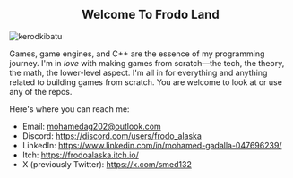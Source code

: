 <h2 align="center">Welcome To Frodo Land</h2>

<p align="left"> <img src="https://komarev.com/ghpvc/?username=kerodkibatu&label=Profile%20views&color=35a0bb&style=flat-square" alt="kerodkibatu" /> </p>

Games, game engines, and C++ are the essence of my programming journey. I'm in _love_ with making games from scratch—the tech, the theory, the math, the lower-level aspect. I'm all in for everything and anything related to building games from scratch. You are welcome to look at or use any of the repos.  

Here's where you can reach me: 

- Email: mohamedag202@outlook.com
- Discord: https://discord.com/users/frodo_alaska
- LinkedIn: https://www.linkedin.com/in/mohamed-gadalla-047696239/
- Itch: https://frodoalaska.itch.io/
- X (previously Twitter): https://x.com/smed132

<!---
MohamedAG2002/MohamedAG2002 is a ✨ special ✨ repository because its `README.md` (this file) appears on your GitHub profile.
You can click the Preview link to take a look at your changes.
--->

